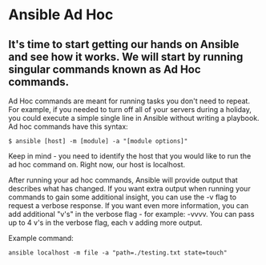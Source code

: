 # Ansible Ad Hoc

## It's time to start getting our hands on Ansible and see how it works. We will start by running singular commands known as Ad Hoc commands. 

Ad Hoc commands are meant for running tasks you don't need to repeat. For example, if you needed to turn off all of your servers during a holiday, you could execute a simple single line in Ansible without writing a playbook. Ad hoc commands have this syntax:

    $ ansible [host] -m [module] -a "[module options]"

    

Keep in mind - you need to identify the host that you would like to run the ad hoc command on. Right now, our host is localhost.

After running your ad hoc commands, Ansible will provide output that describes what has changed. If you want extra output when running your commands to gain some additional insight, you can use the -v flag to request a verbose response. If you want even more information, you can add additional "v's" in the verbose flag - for example: -vvvv. You can pass up to 4 v's in the verbose flag, each v adding more output.

Example command:

    ansible localhost -m file -a "path=./testing.txt state=touch"